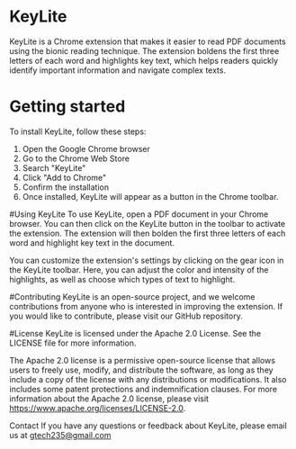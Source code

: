 # KeyLite

KeyLite is a Chrome extension that makes it easier to read PDF documents using the bionic reading technique. The extension boldens the first three letters of each word and highlights key text, which helps readers quickly identify important information and navigate complex texts. 

# Getting started
To install KeyLite, follow these steps:

1. Open the Google Chrome browser
2. Go to the Chrome Web Store
3. Search "KeyLite"
4. Click "Add to Chrome"
5. Confirm the installation
5. Once installed, KeyLite will appear as a button in the Chrome toolbar.

#Using KeyLite
To use KeyLite, open a PDF document in your Chrome browser. You can then click on the KeyLite button in the toolbar to activate the extension. The extension will then bolden the first three letters of each word and highlight key text in the document.

You can customize the extension's settings by clicking on the gear icon in the KeyLite toolbar. Here, you can adjust the color and intensity of the highlights, as well as choose which types of text to highlight.

#Contributing
KeyLite is an open-source project, and we welcome contributions from anyone who is interested in improving the extension. If you would like to contribute, please visit our GitHub repository.

#License
KeyLite is licensed under the Apache 2.0 License. See the LICENSE file for more information.

The Apache 2.0 license is a permissive open-source license that allows users to freely use, modify, and distribute the software, as long as they include a copy of the license with any distributions or modifications. It also includes some patent protections and indemnification clauses. For more information about the Apache 2.0 license, please visit https://www.apache.org/licenses/LICENSE-2.0.

Contact
If you have any questions or feedback about KeyLite, please email us at gtech235@gmail.com
